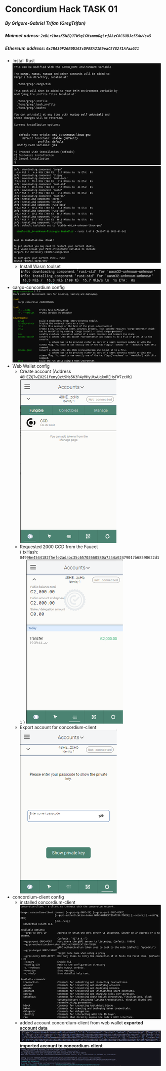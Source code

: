 # Concordium Hack TASK 01
##### By Grigore-Gabriel Trifan (GregTrifan)
##### Mainnet adress: ```2xBLr1bosK5NEQJTW9q1GHsmmuDgLrjAAzC8CSUBJc55AwVsw5```
##### Ethereum address: ```0x2BA30F26B0D163cDFEEA21B9eaC8f82f1Afaa021```
* Install Rust
  ![](img/rust-cfg-01.png)
  ![](img/rust-cfg-02.png)
  * Install Wasm toolset
  ![](img/rust-cfg-03.png)
* cargo-concordium config
    ![](img/concordium-cfg-01.png)
* Web Wallet config
    * Create account (Address ```48HEZQ7wZU2S1fenyQzt9Ms5K3R4yMHyUtwUqkoREHsFW7zcHb```)
        ![](img/account-01.png)
    * Requested 2000 CCD from the Faucet  
    ( txHash: ```04996e4544182f5efe2adabc35c65703660580a7244a02479017b68598622d11``` )
        ![](img/faucet-result.png)
    * Export account for concordium-client
        ![](img/account-02.png)
* concordium-client config
    * installed concordium-client
     ![](img/concordium-cfg-02.png)
    * added account concordium-client from web wallet
     **exported account data**
      ![](img/account-details.png) 
      **imported account to concordium-client**
     ![](img/account-03.png)
